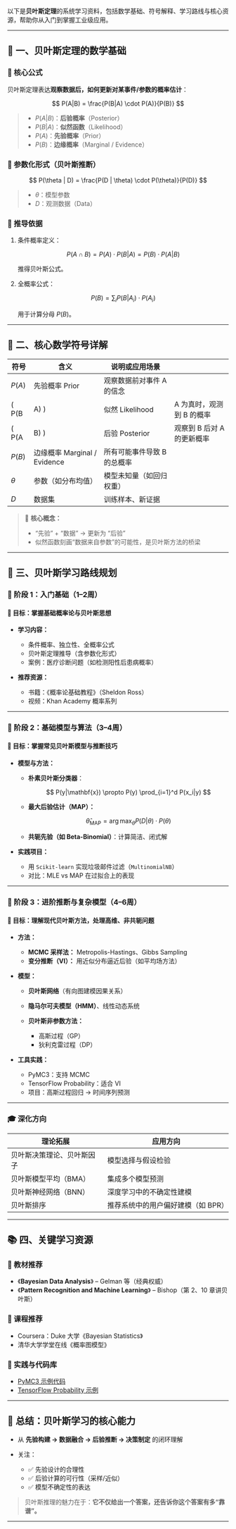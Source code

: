以下是**贝叶斯定理**的系统学习资料，包括数学基础、符号解释、学习路线与核心资源，帮助你从入门到掌握工业级应用。

---

## 🧮 一、贝叶斯定理的数学基础

### 📌 核心公式

贝叶斯定理表达**观察数据后，如何更新对某事件/参数的概率估计**：

$$
P(A|B) = \frac{P(B|A) \cdot P(A)}{P(B)}
$$

> * $P(A|B)$：**后验概率**（Posterior）
> * $P(B|A)$：**似然函数**（Likelihood）
> * $P(A)$：**先验概率**（Prior）
> * $P(B)$：**边缘概率**（Marginal / Evidence）

### 🧪 参数化形式（贝叶斯推断）

$$
P(\theta | D) = \frac{P(D | \theta) \cdot P(\theta)}{P(D)}
$$

> * $\theta$：模型参数
> * $D$：观测数据（Data）

### 📐 推导依据

1. 条件概率定义：

   $$
   P(A \cap B) = P(A) \cdot P(B|A) = P(B) \cdot P(A|B)
   $$

   推得贝叶斯公式。

2. 全概率公式：

   $$
   P(B) = \sum_{i} P(B|A_i) \cdot P(A_i)
   $$

   用于计算分母 $P(B)$。

---

## 🧾 二、核心数学符号详解

| 符号       | 含义                       | 说明或应用场景         |                  |
| -------- | ------------------------ | --------------- | ---------------- |
| $P(A)$   | 先验概率 Prior               | 观察数据前对事件 A 的信念  |                  |
| ( P(B    | A) )                     | 似然 Likelihood   | A 为真时，观测到 B 的概率  |
| ( P(A    | B) )                     | 后验 Posterior    | 观察到 B 后对 A 的更新概率 |
| $P(B)$   | 边缘概率 Marginal / Evidence | 所有可能事件导致 B 的总概率 |                  |
| $\theta$ | 参数（如分布均值）                | 模型未知量（如回归权重）    |                  |
| $D$      | 数据集                      | 训练样本、新证据        |                  |

> 🧠 **核心概念：**
>
> * “先验” + “数据” → 更新为 “后验”
> * 似然函数刻画“数据来自参数”的可能性，是贝叶斯方法的桥梁

---

## 🧭 三、贝叶斯学习路线规划

### 🔰 阶段 1：入门基础（1–2周）

#### 🎯 目标：掌握基础概率论与贝叶斯思想

* **学习内容：**

  * 条件概率、独立性、全概率公式
  * 贝叶斯定理推导（含参数化形式）
  * 案例：医疗诊断问题（如检测阳性后患病概率）

* **推荐资源：**

  * 书籍：《概率论基础教程》（Sheldon Ross）
  * 视频：Khan Academy 概率系列

---

### 🧱 阶段 2：基础模型与算法（3–4周）

#### 🎯 目标：掌握常见贝叶斯模型与推断技巧

* **模型与方法：**

  * **朴素贝叶斯分类器**：

    $$
    P(y|\mathbf{x}) \propto P(y) \prod_{i=1}^d P(x_i|y)
    $$
  * **最大后验估计（MAP）：**

    $$
    \hat{\theta}_{\text{MAP}} = \arg\max_{\theta} P(D|\theta) \cdot P(\theta)
    $$
  * **共轭先验（如 Beta-Binomial）**：计算简洁、闭式解

* **实践项目：**

  * 用 `Scikit-learn` 实现垃圾邮件过滤（`MultinomialNB`）
  * 对比：MLE vs MAP 在过拟合上的表现

---

### 🚀 阶段 3：进阶推断与复杂模型（4–6周）

#### 🎯 目标：理解现代贝叶斯方法，处理高维、非共轭问题

* **方法：**

  * **MCMC 采样法：**
    Metropolis-Hastings、Gibbs Sampling
  * **变分推断（VI）：**
    用近似分布逼近后验（如平均场方法）

* **模型：**

  * **贝叶斯网络**（有向图建模因果关系）
  * **隐马尔可夫模型（HMM）**、线性动态系统
  * **贝叶斯非参数方法：**

    * 高斯过程（GP）
    * 狄利克雷过程（DP）

* **工具实践：**

  * PyMC3：支持 MCMC
  * TensorFlow Probability：适合 VI
  * 项目：高斯过程回归 → 时间序列预测

---

### 🎓 深化方向

| 理论拓展          | 应用方向                |
| ------------- | ------------------- |
| 贝叶斯决策理论、贝叶斯因子 | 模型选择与假设检验           |
| 贝叶斯模型平均（BMA）  | 集成多个模型预测            |
| 贝叶斯神经网络（BNN）  | 深度学习中的不确定性建模        |
| 贝叶斯排序         | 推荐系统中的用户偏好建模（如 BPR） |

---

## 📚 四、关键学习资源

### 📘 教材推荐

* 《**Bayesian Data Analysis**》 – Gelman 等（经典权威）
* 《**Pattern Recognition and Machine Learning**》 – Bishop（第 2、10 章讲贝叶斯）

### 🎥 课程推荐

* Coursera：Duke 大学《Bayesian Statistics》
* 清华大学学堂在线《概率图模型》

### 🧪 实践与代码库

* [PyMC3 示例代码](https://docs.pymc.io/en/v3/examples.html)
* [TensorFlow Probability 示例](https://www.tensorflow.org/probability/examples/TensorFlow_Probability_on_Colab)

---

## 🧠 总结：贝叶斯学习的核心能力

* 从 **先验构建 → 数据融合 → 后验推断 → 决策制定** 的闭环理解
* 关注：

  * ✅ 先验设计的合理性
  * ✅ 后验计算的可行性（采样/近似）
  * ✅ 模型不确定性的表达

> 贝叶斯推理的魅力在于：**它不仅给出一个答案，还告诉你这个答案有多“靠谱”。**

---
